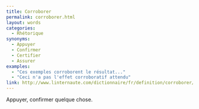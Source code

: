 ```yaml
---
title: Corroborer
permalink: corroborer.html
layout: words
categories:
  - Rhétorique
synonyms:
  - Appuyer
  - Confirmer
  - Certifier
  - Assurer
examples:
  - "Ces exemples corroborent le résultat..."
  - "Ceci n'a pas l'effet corroboratif attendu"
link: http://www.linternaute.com/dictionnaire/fr/definition/corroborer/
---
```


Appuyer, confirmer quelque chose.

